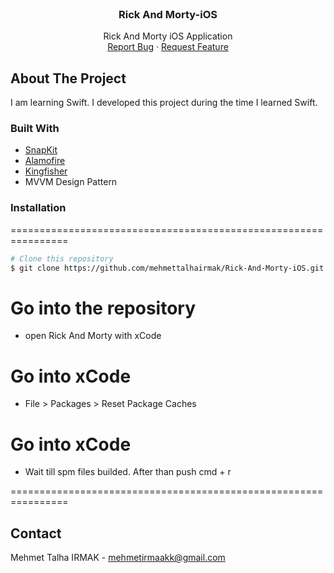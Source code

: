 <!-- PROJECT LOGO -->
<br />
<div align="center">
<h3 align="center">Rick And Morty-iOS</h3>

  <p align="center">
    Rick And Morty iOS Application
    <br />
    <a href="https://github.com/mehmettalhairmak/Rick-And-Morty-iOS/issues">Report Bug</a>
    ·
    <a href="https://github.com/mehmettalhairmak/Rick-And-Morty-iOS/issues">Request Feature</a>
  </p>
</div>

<!-- ABOUT THE PROJECT -->
## About The Project

I am learning Swift. I developed this project during the time I learned Swift.

### Built With

* [SnapKit](https://github.com/SnapKit/SnapKit)
* [Alamofire](https://github.com/Alamofire/Alamofire)
* [Kingfisher](https://github.com/onevcat/Kingfisher)
* MVVM Design Pattern

<!-- GETTING STARTED -->
### Installation
================================================================
 ```bash
 # Clone this repository
 $ git clone https://github.com/mehmettalhairmak/Rick-And-Morty-iOS.git
 ```
 # Go into the repository
 - open Rick And Morty with xCode
 
 # Go into xCode
 - File > Packages > Reset Package Caches
 
 # Go into xCode
 - Wait till spm files builded. After than push cmd + r
 
================================================================

<!-- CONTACT -->
## Contact

Mehmet Talha IRMAK - mehmetirmaakk@gmail.com
